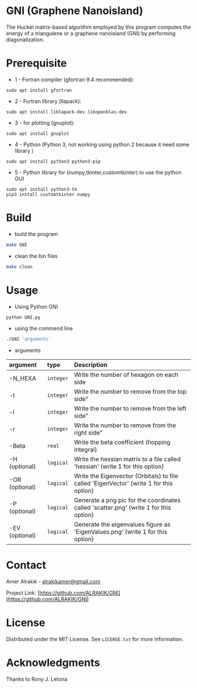 # GNI (Graphene Nanoisland)
The Huckel matrix-based algorithm employed by this program computes the energy of a triangulene or a graphene nanoisland (GNI) by performing diagonalization.


# Prerequisite

* 1 - Fortran compiler (gfortran 9.4 recommended):

```
sudo apt install gfortran
```
* 2 - Fortran library (llapack):
  
```
sudo apt install liblapack-dev libopenblas-dev
```
* 3 - for plotting (gnuplot):

```
sudo apt install gnuplot 
```
* 4 - Python (Python 3, not working using python 2 because it need some library )

```
sudo apt install python3 python3-pip
```
* 5 - Python library for (numpy,tkinter,customtkinter) to use the python GUI

```
sudo apt install python3-tk
pip3 install customtkinter numpy 
```

# Build

* build the program
  
```sh
make GNI
```
* clean the bin files
```sh
make clean
```
# Usage 

* Using Python GNI

```sh
python GNI.py
``` 

* using the commend line 

```sh
./GNI 'arguments'
```

* arguments 

| argument                     | type  | Description | 
| :---                         |  :--- |     :---       |
| -N_HEXA       |`integer` | Write the number of hexagon on each side |
| -t            |`integer` |  Write the number to remove from the top side"|
| -l            |`integer` |  Write the number to remove from the left side"|
| -r            |`integer` |  Write the number to remove from the right side"|
| -Beta         |`real`    | Write the beta coefficient (hopping integral) |
| -H  (optional) |`logical` | Write the hessian matrix to a file called       'hessian'         (write 1 for this option)  |
| -OR (optional) |`logical` | Write the Eigenvector (Orbitals) to file called 'EigenVector'     (write 1 for this option)  |
| -P  (optional) |`logical` | Generate a png pic for the coordinates called   'scatter.png'     (write 1 for this option)  |
| -EV (optional) |`logical` | Generate the eigenvalues figure as              'EigenValues.png' (write 1 for this option)  |





# Contact

Amer Alrakik - alrakikamer@gmail.com

Project Link: [https://github.com/ALRAKIK/GNI](https://github.com/ALRAKIK/GNI)

# License

Distributed under the MIT License. See `LICENSE.txt` for more information.

# Acknowledgments

Thanks to  Rony J. Letona
